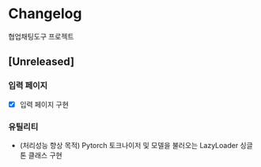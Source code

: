 # Changelog
협업채팅도구 프로젝트


## [Unreleased]

### 입력 페이지
- [x] 입력 페이지 구현

### 유틸리티
- (처리성능 향상 목적) Pytorch 토크나이저 및 모델을 불러오는 LazyLoader 싱글톤 클래스 구현